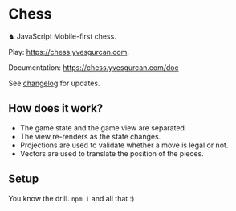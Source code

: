 # Chess

♞ JavaScript Mobile-first chess.

Play: https://chess.yvesgurcan.com.

Documentation: https://chess.yvesgurcan.com/doc

See [changelog](./CHANGELOG.md) for updates.

## How does it work?

-   The game state and the game view are separated.
-   The view re-renders as the state changes.
-   Projections are used to validate whether a move is legal or not.
-   Vectors are used to translate the position of the pieces.

## Setup

You know the drill. `npm i` and all that :)

